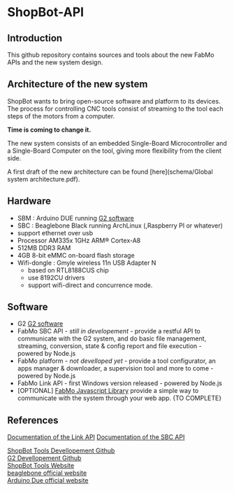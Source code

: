ShopBot-API
===========

## Introduction
This github repository contains sources and tools about the new FabMo APIs and the new system design.

## Architecture of the new system
  ShopBot wants to bring open-source software and platform to its devices.  
  The process for controlling CNC tools consist of streaming to the tool each steps of the motors from a computer.  
      
  **Time is coming to change it.**  
    
  The new system consists of an embedded Single-Board Microcontroller and a Single-Board Computer on the tool, giving more flexibility from the client side.  
  
  A first draft of the new architecture can be found [here](schema/Global system architecture.pdf).
  
## Hardware
* SBM : Arduino DUE running [G2 software](https://github.com/synthetos/g2)
* SBC : Beaglebone Black running ArchLinux (,Raspberry PI or whatever)
 * support ethernet over usb
 * Processor AM335x 1GHz ARM® Cortex-A8
 * 512MB DDR3 RAM
 * 4GB 8-bit eMMC on-board flash storage
* Wifi-dongle : Gmyle wireless 11n USB Adapter N
  * based on RTL8188CUS chip
  * use 8192CU drivers
  * support wifi-direct and concurrence mode.


## Software
 * G2 [G2 software](https://github.com/synthetos/g2)
 * FabMo SBC API - *still in developement* - provide a restful API to communicate with the G2 system, and do basic file management, streaming, conversion, state & config report and file execution - powered by Node.js
 * FabMo platform - *not develloped yet* - provide a tool configurator, an apps manager & downloader, a supervision tool and more to come - powered by Node.js
 * FabMo Link API - first Windows version released - powered by Node.js
 * [OPTIONAL] [FabMo Javascript Library](fabmo-1.0.2.js) provide a simple way to communicate with the system through your web app.
{TO COMPLETE}


## References

[Documentation of the Link API](http://docs.shopbotlocalapi.apiary.io/)
[Documentation of the SBC API](http://docs.shopbot.apiary.io/)


[ShopBot Tools Devellopement Github](https://github.com/ShopBotTools)  
[G2 Devellopement Github](https://github.com/synthetos/g2)  
[ShopBot Tools Website](http://shopbottoolss.com)  
[beaglebone official website](http://beagleboard.org/)  
[Arduino Due official website](http://arduino.cc/en/Main/arduinoBoardDue)  
